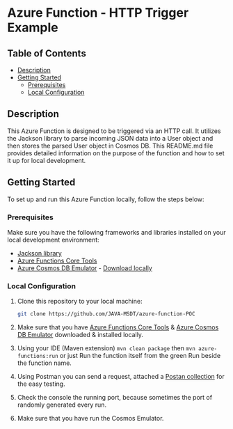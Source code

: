 # Azure Function - HTTP Trigger Example

## Table of Contents

- [Description](#description)
- [Getting Started](#getting-started)
  - [Prerequisites](#prerequisites)
  - [Local Configuration](#local-configuration)

## Description

This Azure Function is designed to be triggered via an HTTP call. It utilizes the Jackson library to parse incoming JSON data into a User object and then stores the parsed User object in Cosmos DB. This README.md file provides detailed information on the purpose of the function and how to set it up for local development.

## Getting Started

To set up and run this Azure Function locally, follow the steps below:

### Prerequisites

Make sure you have the following frameworks and libraries installed on your local development environment:

- [Jackson library](https://mvnrepository.com/artifact/com.fasterxml.jackson.core/jackson-databind)
- [Azure Functions Core Tools](https://docs.microsoft.com/en-us/azure/azure-functions/functions-run-local) 
- [Azure Cosmos DB Emulator](https://docs.microsoft.com/en-us/azure/cosmos-db/local-emulator) - [Download locally](https://learn.microsoft.com/en-us/azure/cosmos-db/emulator-release-notes)

### Local Configuration

1. Clone this repository to your local machine:

   ```bash
   git clone https://github.com/JAVA-MSDT/azure-function-POC

2. Make sure that you have [Azure Functions Core Tools](https://docs.microsoft.com/en-us/azure/azure-functions/functions-run-local) & [Azure Cosmos DB Emulator](https://learn.microsoft.com/en-us/azure/cosmos-db/emulator-release-notes) downloaded & installed locally.
3. Using your IDE (Maven extension) `mvn clean package` then `mvn azure-functions:run` or just Run the function itself from the green Run beside the function name.
4. Using Postman you can send a request, attached a [Postan collection](/AzureFunction.postman_collection.json) for the easy testing.
5. Check the console the running port, because sometimes the port of randomly generated every run.
6. Make sure that you have run the Cosmos Emulator.





